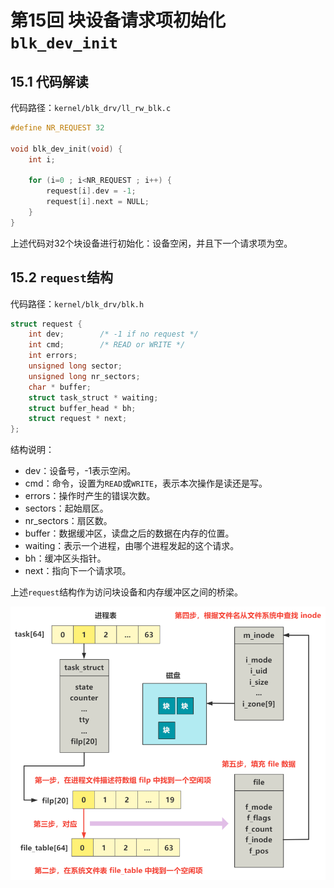 # 第15回 块设备请求项初始化`blk_dev_init`

## 15.1 代码解读

代码路径：`kernel/blk_drv/ll_rw_blk.c`

```c
#define NR_REQUEST 32

void blk_dev_init(void) {
    int i;
    
    for (i=0 ; i<NR_REQUEST ; i++) {
        request[i].dev = -1;
        request[i].next = NULL;
    }
}
```

上述代码对32个块设备进行初始化：设备空闲，并且下一个请求项为空。

## 15.2 `request`结构

代码路径：`kernel/blk_drv/blk.h`

```c
struct request {
    int dev;		/* -1 if no request */
    int cmd;		/* READ or WRITE */
    int errors;
    unsigned long sector;
    unsigned long nr_sectors;
    char * buffer;
    struct task_struct * waiting;
    struct buffer_head * bh;
    struct request * next;
};
```

结构说明：
- dev：设备号，-1表示空闲。
- cmd：命令，设置为`READ`或`WRITE`，表示本次操作是读还是写。
- errors：操作时产生的错误次数。
- sectors：起始扇区。
- nr_sectors：扇区数。
- buffer：数据缓冲区，读盘之后的数据在内存的位置。
- waiting：表示一个进程，由哪个进程发起的这个请求。
- bh：缓冲区头指针。
- next：指向下一个请求项。

上述`request`结构作为访问块设备和内存缓冲区之间的桥梁。

![查找设备块](images/ch15-read-blk.png)